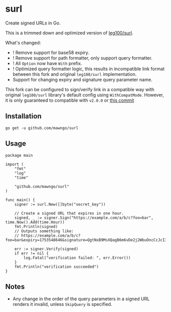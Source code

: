 # surl

Create signed URLs in Go.

This is a trimmed down and optimized version of [leg100/surl](https://github.com/leg100/surl).

What's changed:

- ! Remove support for base58 expiry.
- ! Remove support for path formatter, only support query formatter.
- ! All `Option` now have `With` prefix.
- ! Optimized query formatter logic, this results in incompatible link format between this fork and
  original `leg100/surl` implementation.
- Support for changing expiry and signature query parameter name.

This fork can be configured to sign/verify link in a compatible way with original `leg100/surl` library's default config
using `WithCompatMode`. However, it is only guaranteed to compatible with `v2.0.0`
or [this commit](https://github.com/leg100/surl/commit/b65ab8d97a14851f8a9f80eae89a48b59efbe5d9)

## Installation

`go get -u github.com/mawngo/surl`

## Usage

```golang
package main

import (
	"fmt"
	"log"
	"time"

	"github.com/mawngo/surl"
)

func main() {
	signer := surl.New([]byte("secret_key"))

	// Create a signed URL that expires in one hour.
	signed, _ := signer.Sign("https://example.com/a/b/c?foo=bar", time.Now().Add(time.Hour))
	fmt.Println(signed)
	// Outputs something like:
	// https://example.com/a/b/c?foo=bar&expiry=1753548646&signature=QgtNxB9MsXQagB6m6vDe2j2WbuOncCcJcI34ze4AJUQ

	err := signer.Verify(signed)
	if err != nil {
		log.Fatal("verification failed: ", err.Error())
	}
	fmt.Println("verification succeeded")
}
```

## Notes

* Any change in the order of the query parameters in a signed URL renders it invalid, unless `SkipQuery` is specified.
